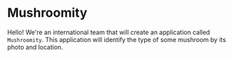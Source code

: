 # Mushroomity #

Hello! We're an international team that will create an application called `Mushroomity`. This application
will identify the type of some mushroom by its photo and location.